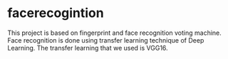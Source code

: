 # facerecogintion
This project is based on fingerprint and face recognition voting machine. Face recognition is done using transfer learning technique of Deep Learning. The transfer learning that we used is VGG16.
